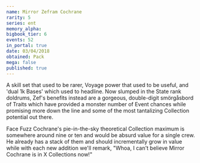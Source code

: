 ```yaml
---
name: Mirror Zefram Cochrane
rarity: 5
series: ent
memory_alpha:
bigbook_tier: 6
events: 52
in_portal: true
date: 03/04/2018
obtained: Pack
mega: false
published: true
---
```


A skill set that used to be rarer, Voyage power that used to be useful, and 'dual 1k Bases' which used to headline. Now slumped in the State rank doldrums, Zef's benefits instead are a gorgeous, double-digit smörgåsbord of Traits which have provided a monster number of Event chances while promising more down the line and some of the most tantalizing Collection potential out there.

Face Fuzz Cochrane's pie-in-the-sky theoretical Collection maximum is somewhere around nine or ten and would be absurd value for a single crew. He already has a stack of them and should incrementally grow in value while with each new addition we'll remark, "Whoa, I can't believe Mirror Cochrane is in X Collections now!"
